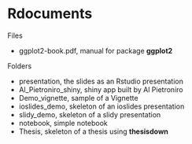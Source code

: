 # Rdocuments
Files  

* ggplot2-book.pdf, manual for package **ggplot2**

Folders  

* presentation, the slides as an Rstudio presentation
* Al_Pietroniro_shiny, shiny app built by Al Pietroniro
* Demo_vignette, sample of a Vignette
* ioslides_demo, skeleton of an ioslides presentation
* slidy_demo, skeleton of a slidy presentation
* notebook, simple notebook
* Thesis, skeleton of a thesis using **thesisdown**